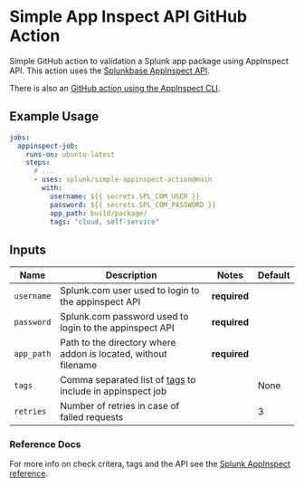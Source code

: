 # Simple App Inspect API GitHub Action

Simple GitHub action to validation a Splunk app package using AppInspect API. This action uses the [Splunkbase AppInspect API](https://dev.splunk.com/enterprise/docs/developapps/testvalidate/appinspect/runappinspectrequestsapi).

There is also an [GitHub action using the AppInspect CLI](https://github.com/splunk/appinspect-cli-action).

## Example Usage

```yaml
jobs:
  appinspect-job:
    runs-on: ubuntu-latest
    steps:
      # ...
      - uses: splunk/simple-appinspect-action@main
        with:
          username: ${{ secrets.SPL_COM_USER }}
          password: ${{ secrets.SPL_COM_PASSWORD }}
          app_path: build/package/
          tags: "cloud, self-service" 
```

## Inputs

| Name       | Description                                                                  | Notes        | Default |
|------------|------------------------------------------------------------------------------|--------------|---------|
| `username` | Splunk.com user used to login to the appinspect API                          | **required** |         |
| `password` | Splunk.com password used to login to the appinspect API                      | **required** |         |
| `app_path` | Path to the directory where addon is located, without filename               | **required** |         |
| `tags`     | Comma separated list of [tags](#reference-docs) to include in appinspect job |              | None    |
| `retries`  | Number of retries in case of failed requests                                 |              | 3       |

### Reference Docs

For more info on check critera, tags and the API see the [Splunk AppInspect reference](https://dev.splunk.com/enterprise/reference/appinspect).